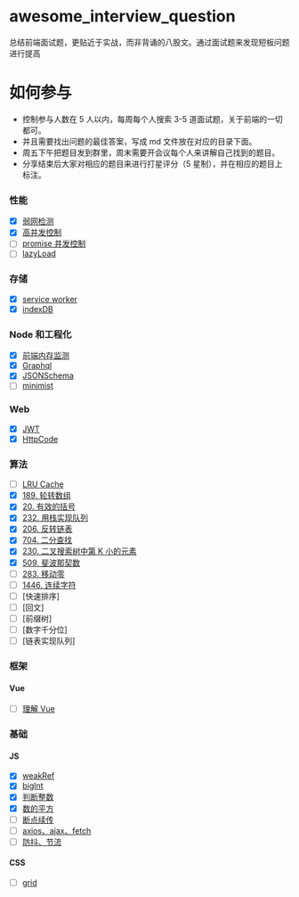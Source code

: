 # awesome_interview_question

总结前端面试题，更贴近于实战，而非背诵的八股文。通过面试题来发现短板问题进行提高

# 如何参与

- 控制参与人数在 5 人以内，每周每个人搜索 3-5 道面试题，关于前端的一切都可。
- 并且需要找出问题的最佳答案，写成 md 文件放在对应的目录下面。
- 周五下午把题目发到群里，周末需要开会议每个人来讲解自己找到的题目。
- 分享结束后大家对相应的题目来进行打星评分（5 星制），并在相应的题目上标注。

### 性能

- [x] [弱网检测](/src/performance/weakNet.md)
- [x] [高并发控制](/src/performance/rateLimit.md)
- [ ] [promise 并发控制](/src/performance/promiseLimit.md)
- [ ] [lazyLoad](/src/performance/lazyLoad.md)

### 存储

- [x] [service worker](/src/store/serviceWorker.md)
- [x] [indexDB](/src//store/indexDB.md)

### Node 和工程化

- [x] [前端内存监测](/src/node/leak.md)
- [x] [Graphql](/src/node/graphql.md)
- [x] [JSONSchema](/src/node/JSONSchema.md)
- [ ] [minimist](/src/node/minimist.md)

### Web

- [x] [JWT](/src/web/jwt.md)
- [x] [HttpCode](/src/web/httpCode.md)

### 算法

- [ ] [LRU Cache](/src/alg/LRU.md)
- [x] [189. 轮转数组](https://leetcode.cn/problems/rotate-array/)
- [x] [20. 有效的括号](https://leetcode.cn/problems/valid-parentheses/)
- [x] [232. 用栈实现队列](https://leetcode.cn/problems/implement-queue-using-stacks/)
- [x] [206. 反转链表](https://leetcode.cn/problems/reverse-linked-list/)
- [x] [704. 二分查找](https://leetcode.cn/problems/binary-search/)
- [x] [230. 二叉搜索树中第 K 小的元素](https://leetcode.cn/problems/kth-smallest-element-in-a-bst/)
- [x] [509. 斐波那契数](https://leetcode.cn/problems/fibonacci-number/)
- [ ] [283. 移动零](https://leetcode.cn/problems/move-zeroes/)
- [ ] [1446. 连续字符](https://leetcode.cn/problems/consecutive-characters/)
- [ ] [快速排序]
- [ ] [回文]
- [ ] [前缀树]
- [ ] [数字千分位]
- [ ] [链表实现队列]

### 框架

#### Vue

- [ ] [理解 Vue](/src/frame/Vue/vueUnderstanding.md)

### 基础

#### JS

- [x] [weakRef](/src/basic/js/weakRef.md)
- [x] [bigInt](/src/basic/js/bigInt.md)
- [x] [判断整数](/src/basic/js/isInteger.md)
- [x] [数的平方](/src/basic/js/pow.md)
- [ ] [断点续传](/src/basic/js/bigFileTrans.md)
- [ ] [axios、ajax、fetch]()
- [ ] [防抖、节流]()

#### CSS

- [ ] [grid](/src/basic/css/grid.md)
